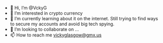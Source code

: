 - 👋 Hi, I’m @VckyG
- 👀 I’m interested in crypto currency
- 🌱 I’m currently learning about it on the internet. Still trying to find ways to secure my accounts and avoid big tech spying.
- 💞️ I’m looking to collaborate on ...
- 📫 How to reach me vickyglasgow@gmx.us

<!---
VckyG/VckyG is a ✨ special ✨ repository because its `README.md` (this file) appears on your GitHub profile.
You can click the Preview link to take a look at your changes.
--->
